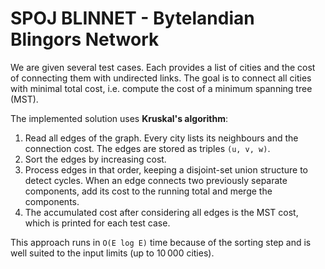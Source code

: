 # SPOJ BLINNET - Bytelandian Blingors Network

We are given several test cases.  Each provides a list of cities and the
cost of connecting them with undirected links.  The goal is to connect all
cities with minimal total cost, i.e. compute the cost of a minimum spanning
tree (MST).

The implemented solution uses **Kruskal's algorithm**:

1. Read all edges of the graph.  Every city lists its neighbours and the
   connection cost.  The edges are stored as triples `(u, v, w)`.
2. Sort the edges by increasing cost.
3. Process edges in that order, keeping a disjoint-set union structure to
   detect cycles.  When an edge connects two previously separate components,
   add its cost to the running total and merge the components.
4. The accumulated cost after considering all edges is the MST cost, which
   is printed for each test case.

This approach runs in `O(E log E)` time because of the sorting step and is
well suited to the input limits (up to 10 000 cities).
